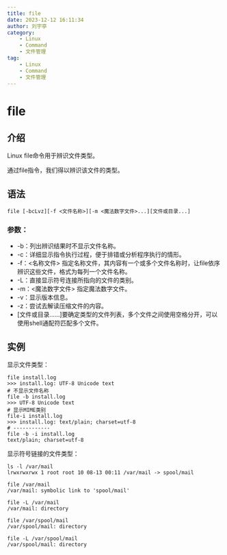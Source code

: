 ```yaml
---
title: file
date: 2023-12-12 16:11:34
author: 刘宇亭
category:
    - Linux
    - Command
    - 文件管理
tag:
    - Linux
    - Command
    - 文件管理
---
```

# file

## 介绍

Linux file命令用于辨识文件类型。

通过file指令，我们得以辨识该文件的类型。

## 语法

```shell
file [-bcLvz][-f <文件名称>][-m <魔法数字文件>...][文件或目录...]
```

### 参数：

- -b：列出辨识结果时不显示文件名称。
- -c：详细显示指令执行过程，便于排错或分析程序执行的情形。
- -f：<名称文件> 指定名称文件，其内容有一个或多个文件名称时，让file依序辨识这些文件，格式为每列一个文件名称。
- -L：直接显示符号连接所指向的文件的类别。
- -m：<魔法数字文件> 指定魔法数字文件。
- -v：显示版本信息。
- -z：尝试去解读压缩文件的内容。
- [文件或目录......]要确定类型的文件列表，多个文件之间使用空格分开，可以使用shell通配符匹配多个文件。

## 实例

显示文件类型：

```shell
file install.log
>>> install.log: UTF-8 Unicode text
# 不显示文件名称
file -b install.log
>>> UTF-8 Unicode text
# 显示MIME类别
file-i install.log
>>> install.log: text/plain; charset=utf-8
# ------------
file -b -i install.log
text/plain; charset=utf-8
```

显示符号链接的文件类型：

```shell
ls -l /var/mail
lrwxrwxrwx 1 root root 10 08-13 00:11 /var/mail -> spool/mail

file /var/mail
/var/mail: symbolic link to 'spool/mail'

file -L /var/mail
/var/mail: directory

file /var/spool/mail
/var/spool/mail: directory

file -L /var/spool/mail
/var/spool/mail: directory
```
